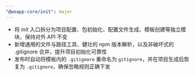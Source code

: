 ```yaml
---
"@weapp-core/init": major
---
```


- 将 init 入口拆分为项目配置、包初始化、配置文件生成、模板创建等独立模块，保持对外 API 不变
- 新增通用的文件与路径工具、健壮的 npm 版本解析，以及非破坏式的 .gitignore 合并，提升项目初始化可靠性
- 发布时自动将模板内的 `.gitignore` 重命名为 `gitignore`，并在项目生成后恢复为 `.gitignore`，确保忽略规则正确下发
